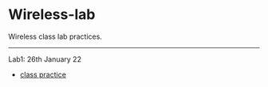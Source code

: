 # Wireless-lab
Wireless class lab practices. 

----
Lab1: 26th January 22
 * [class practice][lab1 practice]  
 


[lab1 practice]: https://github.com/yeasin50/Wireless-lab/tree/lab1-practice